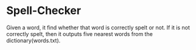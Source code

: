 Spell-Checker
=============

Given a word, it find whether that word is correctly spelt or not. If it is not correctly spelt, then it outputs five nearest words from the dictionary(words.txt).
